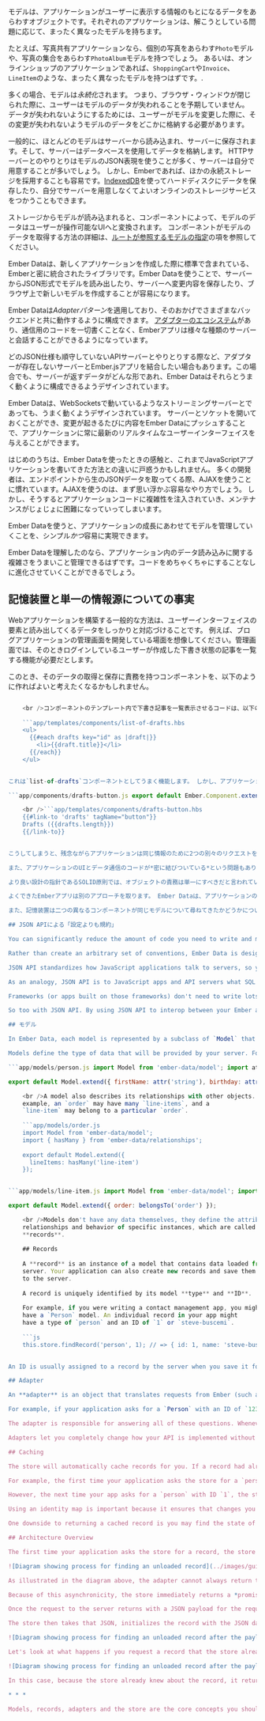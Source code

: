 モデルは、アプリケーションがユーザーに表示する情報のもとになるデータをあらわすオブジェクトです。それぞれのアプリケーションは、解こうとしている問題に応じて、まったく異なったモデルを持ちます。

たとえば、写真共有アプリケーションなら、個別の写真をあらわす`Photo`モデルや、写真の集合をあらわす`PhotoAlbum`モデルを持つでしょう。 あるいは、オンラインショップのアプリケーションであれば、`ShoppingCart`や`Invoice`、`LineItem`のような、まったく異なったモデルを持つはずです。.

多くの場合、モデルは*永続化*されます。 つまり、ブラウザ・ウィンドウが閉じられた際に、ユーザーはモデルのデータが失われることを予期していません。 データが失われないようにするためには、ユーザーがモデルを変更した際に、その変更が失われないようモデルのデータをどこかに格納する必要があります。

一般的に、ほとんどのモデルはサーバーから読み込まれ、サーバーに保存されます。そして、サーバーはデータベースを使用してデータを格納します。 HTTPサーバーとのやりとりはモデルのJSON表現を使うことが多く、サーバーは自分で用意することが多いでしょう。 しかし、Emberであれば、ほかの永続ストレージを採用することも容易です。[IndexedDB](https://developer.mozilla.org/en-US/docs/Web/API/IndexedDB_API)を使ってハードディスクにデータを保存したり、自分でサーバーを用意しなくてよいオンラインのストレージサービスをつかうこともできます。

ストレージからモデルが読み込まれると、コンポーネントによって、モデルのデータはユーザーが操作可能なUIへと変換されます。 コンポーネントがモデルのデータを取得する方法の詳細は、[ルートが参照するモデルの指定](../routing/specifying-a-routes-model)の項を参照してください。

Ember Dataは、新しくアプリケーションを作成した際に標準で含まれている、Emberと密に統合されたライブラリです。Ember Dataを使うことで、サーバーからJSON形式でモデルを読み出したり、サーバーへ変更内容を保存したり、ブラウザ上で新しいモデルを作成することが容易になります。

Ember Dataは*Adapterパターン*を適用しており、そのおかげでさまざまなバックエンドと共に動作するように構成できます。 [アダプターのエコシステム](http://emberobserver.com/categories/ember-data-adapters)があり、通信用のコードを一切書くことなく、Emberアプリは様々な種類のサーバーと会話することができるようになっています。

どのJSON仕様も順守していないAPIサーバーとやりとりする際など、アダプターが存在しないサーバーとEmber.jsアプリを結合したい場合もあります。この場合でも、サーバーが返すデータがどんな形であれ、Ember Dataはそれらとうまく動くように構成できるようデザインされています。

Ember Dataは、WebSocketsで動いているようなストリーミングサーバーとであっても、うまく動くようデザインされています。 サーバーとソケットを開いておくことができ、変更が起きるたびに内容をEmber Dataにプッシュすることで、アプリケーションに常に最新のリアルタイムなユーザーインターフェイスを与えることができます。

はじめのうちは、Ember Dataを使ったときの感触と、これまでJavaScriptアプリケーションを書いてきた方法との違いに戸惑うかもしれません。 多くの開発者は、エンドポイントから生のJSONデータを取ってくる際、AJAXを使うことに慣れています。AJAXを使うのは、まず思い浮かぶ容易なやり方でしょう。 しかし、そうするとアプリケーションコードに複雑性を注入されていき、メンテナンスがじょじょに困難になっていってしまいます。

Ember Dataを使うと、アプリケーションの成長にあわせてモデルを管理していくことを、シンプル*かつ*容易に実現できます。

Ember Dataを理解したのなら、アプリケーション内のデータ読み込みに関する複雑さをうまいこと管理できるはずです。コードをめちゃくちゃにすることなしに進化させていくことができるでしょう。

## 記憶装置と単一の情報源についての事実

Webアプリケーションを構築する一般的な方法は、ユーザーインターフェイスの要素と読み出してくるデータをしっかりと対応づけることです。 例えば、ブログアプリケーションの管理画面を開発している場面を想像してください。管理画面では、そのときログインしているユーザーが作成した下書き状態の記事を一覧する機能が必要だとします。

このとき、そのデータの取得と保存に責務を持つコンポーネントを、以下のように作ればよいと考えたくなるかもしれません。

```app/components/list-of-drafts.js export default Ember.Component.extend({ willRender() { $.getJSON('/drafts').then(data => { this.set('drafts', data); }); } });

    <br />コンポーネントのテンプレート内で下書き記事を一覧表示させるコードは、以下のようになるでしょう。
    
    ```app/templates/components/list-of-drafts.hbs
    <ul>
      {{#each drafts key="id" as |draft|}}
        <li>{{draft.title}}</li>
      {{/each}}
    </ul>
    

これは`list-of-drafts`コンポーネントとしてうまく機能します。 しかし、アプリケーションは様々な異なるコンポーネントによって構成されている可能性があります。 別のページでは、下書き記事の数を表示するコンポーネントが欲しくなるかもしれません。 すると、既存の`willRender`コードを新しいコンポーネントにコピー&ペーストしたくなる誘惑にかられます。

```app/components/drafts-button.js export default Ember.Component.extend({ willRender() { $.getJSON('/drafts').then(data => { this.set('drafts', data); }); } });

    <br />```app/templates/components/drafts-button.hbs
    {{#link-to 'drafts' tagName="button"}}
    Drafts ({{drafts.length}})
    {{/link-to}}
    

こうしてしまうと、残念ながらアプリケーションは同じ情報のために2つの別々のリクエストを発行することになってしまいます。 この冗長なデータ取得は、帯域幅の無駄使いという観点から高コストであったり、 アプリケーションの体感速度に影響を与えるだけでなく、二つの値が不整合を起こすという問題も容易に引き起こしてしまいます。 項目の一覧とツールバー内の項目数が一致していないWebアプリケーションをユーザーとして使っているところを想像してもらえば、それがイライラする一貫性のない体験を引き起こすということをわかってもらえるでしょう。

また、アプリケーションのUIとデータ通信のコードが*密に結びついている*という問題もあります。 JSONペイロードの形式を変更したとすると、追跡困難なすべてのUIコンポーネントは壊れることになってしまうでしょう。

より良い設計の指針であるSOLID原則では、オブジェクトの責務は単一にすべきだと言われています。コンポーネントの責務はユーザーにモデルのデータを示すことです。モデルのデータを取得することではありません。

よくできたEmberアプリは別のアプローチを取ります。 Ember Dataは、アプリケーションの中でモデルの中央リポジトリとなる単一の**記憶装置**を提供します。 コンポーネントとルートは、モデルのことは記憶装置に尋ねます。そして、記憶装置はそれらを取得する方法についての責務を持ちます。

また、記憶装置は二つの異なるコンポーネントが同じモデルについて尋ねてきたかどうかについても検知します。これによって、アプリケーションは一度だけサーバーからデータを取得してくればよいようになっています。 この記憶装置は、アプリケーションで使うモデル用のリードスルーキャッシュと考えることができます。 コンポーネントとルートは、この共有記憶装置へのアクセスを持ちます。モデルを表示したり編集する必要があれば、コンポーネントとルートはまず最初にモデルについて記憶装置に尋ねます。

## JSON APIによる「設定よりも規約」

You can significantly reduce the amount of code you need to write and maintain by relying on Ember's conventions. Since these conventions will be shared among developers on your team, following them leads to code that is easier to maintain and understand.

Rather than create an arbitrary set of conventions, Ember Data is designed to work out of the box with [JSON API](http://jsonapi.org). JSON API is a formal specification for building conventional, robust, and performant APIs that allow clients and servers to communicate model data.

JSON API standardizes how JavaScript applications talk to servers, so you decrease the coupling between your frontend and backend, and have more freedom to change pieces of your stack.

As an analogy, JSON API is to JavaScript apps and API servers what SQL is to server-side frameworks and databases. Popular frameworks like Ruby on Rails, Laravel, Django, Spring and more work out of the box with many different databases, like MySQL, PostgreSQL, SQL Server, and more.

Frameworks (or apps built on those frameworks) don't need to write lots of custom code to add support for a new database; as long as that database supports SQL, adding support for it is relatively easy.

So too with JSON API. By using JSON API to interop between your Ember app and your server, you can entirely change your backend stack without breaking your frontend. And as you add apps for other platforms, such as iOS and Android, you will be able to leverage JSON API libraries for those platforms to easily consume the same API your Ember app uses.

## モデル

In Ember Data, each model is represented by a subclass of `Model` that defines the attributes, relationships, and behavior of the data that you present to the user.

Models define the type of data that will be provided by your server. For example, a `Person` model might have a `firstName` attribute that is a string, and a `birthday` attribute that is a date:

```app/models/person.js import Model from 'ember-data/model'; import attr from 'ember-data/attr';

export default Model.extend({ firstName: attr('string'), birthday: attr('date') });

    <br />A model also describes its relationships with other objects. For
    example, an `order` may have many `line-items`, and a
    `line-item` may belong to a particular `order`.
    
    ```app/models/order.js
    import Model from 'ember-data/model';
    import { hasMany } from 'ember-data/relationships';
    
    export default Model.extend({
      lineItems: hasMany('line-item')
    });
    

```app/models/line-item.js import Model from 'ember-data/model'; import { belongsTo } from 'ember-data/relationships';

export default Model.extend({ order: belongsTo('order') });

    <br />Models don't have any data themselves, they define the attributes,
    relationships and behavior of specific instances, which are called
    **records**.
    
    ## Records
    
    A **record** is an instance of a model that contains data loaded from a
    server. Your application can also create new records and save them back
    to the server.
    
    A record is uniquely identified by its model **type** and **ID**.
    
    For example, if you were writing a contact management app, you might
    have a `Person` model. An individual record in your app might
    have a type of `person` and an ID of `1` or `steve-buscemi`.
    
    ```js
    this.store.findRecord('person', 1); // => { id: 1, name: 'steve-buscemi' }
    

An ID is usually assigned to a record by the server when you save it for the first time, but you can also generate IDs client-side.

## Adapter

An **adapter** is an object that translates requests from Ember (such as "find the user with an ID of 123") into requests to a server.

For example, if your application asks for a `Person` with an ID of `123`, how should Ember load it? Over HTTP or a WebSocket? If it's HTTP, is the URL `/person/1` or `/resources/people/1`?

The adapter is responsible for answering all of these questions. Whenever your app asks the store for a record that it doesn't have cached, it will ask the adapter for it. If you change a record and save it, the store will hand the record to the adapter to send the appropriate data to your server and confirm that the save was successful.

Adapters let you completely change how your API is implemented without impacting your Ember application code.

## Caching

The store will automatically cache records for you. If a record had already been loaded, asking for it a second time will always return the same object instance. This minimizes the number of round-trips to the server, and allows your application to render its UI to the user as fast as possible.

For example, the first time your application asks the store for a `person` record with an ID of `1`, it will fetch that information from your server.

However, the next time your app asks for a `person` with ID `1`, the store will notice that it had already retrieved and cached that information from the server. Instead of sending another request for the same information, it will give your application the same record it had provided it the first time. This feature—always returning the same record object, no matter how many times you look it up—is sometimes called an *identity map*.

Using an identity map is important because it ensures that changes you make in one part of your UI are propagated to other parts of the UI. It also means that you don't have to manually keep records in sync—you can ask for a record by ID and not have to worry about whether other parts of your application have already asked for and loaded it.

One downside to returning a cached record is you may find the state of the data has changed since it was first loaded into the store's identity map. In order to prevent this stale data from being a problem for long, Ember Data will automatically make a request in the background each time a cached record is returned from the store. When the new data comes in, the record is updated, and if there have been changes to the record since the initial render, the template is re-rendered with the new information.

## Architecture Overview

The first time your application asks the store for a record, the store sees that it doesn't have a local copy and requests it from your adapter. Your adapter will go and retrieve the record from your persistence layer; typically, this will be a JSON representation of the record served from an HTTP server.

![Diagram showing process for finding an unloaded record](../images/guides/models/finding-unloaded-record-step1-diagram.png)

As illustrated in the diagram above, the adapter cannot always return the requested record immediately. In this case, the adapter must make an *asynchronous* request to the server, and only when that request finishes loading can the record be created with its backing data.

Because of this asynchronicity, the store immediately returns a *promise* from the `find()` method. Similarly, any requests that the store makes to the adapter also return promises.

Once the request to the server returns with a JSON payload for the requested record, the adapter resolves the promise it returned to the store with the JSON.

The store then takes that JSON, initializes the record with the JSON data, and resolves the promise returned to your application with the newly-loaded record.

![Diagram showing process for finding an unloaded record after the payload has returned from the server](../images/guides/models/finding-unloaded-record-step2-diagram.png)

Let's look at what happens if you request a record that the store already has in its cache.

![Diagram showing process for finding an unloaded record after the payload has returned from the server](../images/guides/models/finding-loaded-record-diagram.png)

In this case, because the store already knew about the record, it returns a promise that it resolves with the record immediately. It does not need to ask the adapter (and, therefore, the server) for a copy since it already has it saved locally.

* * *

Models, records, adapters and the store are the core concepts you should understand to get the most out of Ember Data. The following sections go into more depth about each of these concepts, and how to use them together.